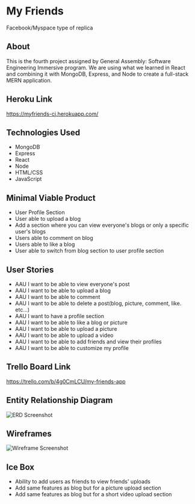 # My Friends

Facebook/Myspace type of replica

## About

This is the fourth project assigned by General Assembly: Software Engineering Immersive program. We are using what we learned in React and combining it with MongoDB, Express, and Node to create a full-stack MERN application.

## Heroku Link

https://myfriends-cj.herokuapp.com/

##  Technologies Used

* MongoDB
* Express
* React
* Node
* HTML/CSS
* JavaScript

## Minimal Viable Product

* User Profile Section
* User able to upload a blog
* Add a section where you can view everyone's blogs or only a specific user's blogs
* Users able to comment on blog
* Users able to like a blog
* User able to switch from blog section to user profile section

## User Stories

* AAU I want to be able to view everyone's post
* AAU I want to be able to upload a blog
* AAU I want to be able to comment
* AAU I want to be able to delete a post(blog, picture, comment, like. etc...)
* AAU I want to have a profile section
* AAU I want to be able to like a blog or picture
* AAU I want to be able to upload a picture
* AAU I want to be able to upload a video
* AAU I want to be able to add friends and view their profiles
* AAU I want to be able to customize my profile

## Trello Board Link

https://trello.com/b/4g0CmLCU/my-friends-app

## Entity Relationship Diagram

![ERD Screenshot](https://i.imgur.com/rS6V4Rw.png)

## Wireframes

![Wireframe Screenshot](https://i.imgur.com/vO7oqaJ.png)

## Ice Box

* Ability to add users as friends to view friends' uploads
* Add same features as blog but for a picture upload section
* Add same features as blog but for a short video upload section